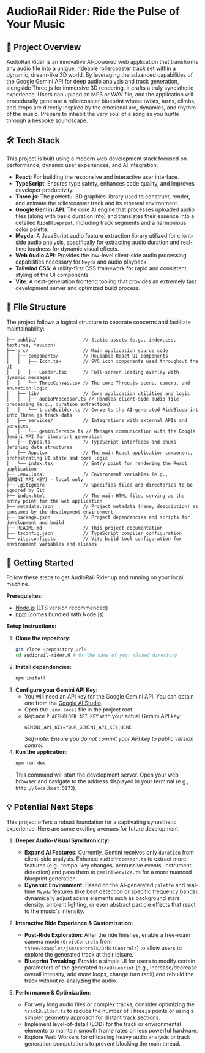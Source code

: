 # AudioRail Rider: Ride the Pulse of Your Music

## 🚀 Project Overview

AudioRail Rider is an innovative AI-powered web application that transforms any audio file into a unique, rideable rollercoaster track set within a dynamic, dream-like 3D world. By leveraging the advanced capabilities of the Google Gemini API for deep audio analysis and track generation, alongside Three.js for immersive 3D rendering, it crafts a truly synesthetic experience. Users can upload an MP3 or WAV file, and the application will procedurally generate a rollercoaster blueprint whose twists, turns, climbs, and drops are directly inspired by the emotional arc, dynamics, and rhythm of the music. Prepare to inhabit the very soul of a song as you hurtle through a bespoke soundscape.

## 🛠️ Tech Stack

This project is built using a modern web development stack focused on performance, dynamic user experiences, and AI integration:

*   **React**: For building the responsive and interactive user interface.
*   **TypeScript**: Ensures type safety, enhances code quality, and improves developer productivity.
*   **Three.js**: The powerful 3D graphics library used to construct, render, and animate the rollercoaster track and its ethereal environment.
*   **Google Gemini API**: The core AI engine that processes uploaded audio files (along with basic duration info) and translates their essence into a detailed `RideBlueprint`, including track segments and a harmonious color palette.
*   **Meyda**: A JavaScript audio feature extraction library utilized for client-side audio analysis, specifically for extracting audio duration and real-time loudness for dynamic visual effects.
*   **Web Audio API**: Provides the low-level client-side audio processing capabilities necessary for `Meyda` and audio playback.
*   **Tailwind CSS**: A utility-first CSS framework for rapid and consistent styling of the UI components.
*   **Vite**: A next-generation frontend tooling that provides an extremely fast development server and optimized build process.

## 📂 File Structure

The project follows a logical structure to separate concerns and facilitate maintainability:

```
├── public/                 // Static assets (e.g., index.css, textures, favicon)
├── src/                    // Main application source code
│   ├── components/         // Reusable React UI components
│   │   ├── Icon.tsx        // SVG icon components used throughout the UI
│   │   ├── Loader.tsx      // Full-screen loading overlay with dynamic messages
│   │   └── ThreeCanvas.tsx // The core Three.js scene, camera, and animation logic
│   ├── lib/                // Core application utilities and logic
│   │   ├── audioProcessor.ts // Handles client-side audio file processing (e.g., duration extraction)
│   │   └── trackBuilder.ts // Converts the AI-generated RideBlueprint into Three.js track data
│   ├── services/           // Integrations with external APIs and services
│   │   └── geminiService.ts // Manages communication with the Google Gemini API for blueprint generation
│   ├── types.ts            // TypeScript interfaces and enums defining data structures
│   ├── App.tsx             // The main React application component, orchestrating UI state and core logic
│   └── index.tsx           // Entry point for rendering the React application
├── .env.local              // Environment variables (e.g., GEMINI_API_KEY) - local only
├── .gitignore              // Specifies files and directories to be ignored by Git
├── index.html              // The main HTML file, serving as the entry point for the web application
├── metadata.json           // Project metadata (name, description) as consumed by the development environment
├── package.json            // Project dependencies and scripts for development and build
├── README.md               // This project documentation
├── tsconfig.json           // TypeScript compiler configuration
└── vite.config.ts          // Vite build tool configuration for environment variables and aliases
```

## 🏁 Getting Started

Follow these steps to get AudioRail Rider up and running on your local machine.

**Prerequisites:**

*   [Node.js](https://nodejs.org/en/download/) (LTS version recommended)
*   [npm](https://www.npmjs.com/get-npm) (comes bundled with Node.js)

**Setup Instructions:**

1.  **Clone the repository:**
    ```bash
    git clone <repository_url>
    cd audiorail-rider.0 # Or the name of your cloned directory
    ```
2.  **Install dependencies:**
    ```bash
    npm install
    ```
3.  **Configure your Gemini API Key:**
    *   You will need an API key for the Google Gemini API. You can obtain one from the [Google AI Studio](https://aistudio.google.com/app/apikey).
    *   Open the `.env.local` file in the project root.
    *   Replace `PLACEHOLDER_API_KEY` with your actual Gemini API key:
        ```dotenv
        GEMINI_API_KEY=YOUR_GEMINI_API_KEY_HERE
        ```
        *Self-note: Ensure you do not commit your API key to public version control.*
4.  **Run the application:**
    ```bash
    npm run dev
    ```
    This command will start the development server. Open your web browser and navigate to the address displayed in your terminal (e.g., `http://localhost:5173`).

## 💡 Potential Next Steps

This project offers a robust foundation for a captivating synesthetic experience. Here are some exciting avenues for future development:

1.  **Deeper Audio-Visual Synchronicity:**
    *   **Expand AI Features**: Currently, Gemini receives only `duration` from client-side analysis. Enhance `audioProcessor.ts` to extract more features (e.g., tempo, key changes, percussive events, instrument detection) and pass them to `geminiService.ts` for a more nuanced blueprint generation.
    *   **Dynamic Environment**: Based on the AI-generated `palette` and real-time `Meyda` features (like beat detection or specific frequency bands), dynamically adjust scene elements such as background stars density, ambient lighting, or even abstract particle effects that react to the music's intensity.

2.  **Interactive Ride Experience & Customization:**
    *   **Post-Ride Exploration**: After the ride finishes, enable a free-roam camera mode (`OrbitControls` from `three/examples/jsm/controls/OrbitControls`) to allow users to explore the generated track at their leisure.
    *   **Blueprint Tweaking**: Provide a simple UI for users to modify certain parameters of the generated `RideBlueprint` (e.g., increase/decrease overall intensity, add more loops, change turn radii) and rebuild the track without re-analyzing the audio.

3.  **Performance & Optimization**:
    *   For very long audio files or complex tracks, consider optimizing the `trackBuilder.ts` to reduce the number of Three.js points or using a simpler geometry approach for distant track sections.
    *   Implement level-of-detail (LOD) for the track or environmental elements to maintain smooth frame rates on less powerful hardware.
    *   Explore Web Workers for offloading heavy audio analysis or track generation computations to prevent blocking the main thread.
```